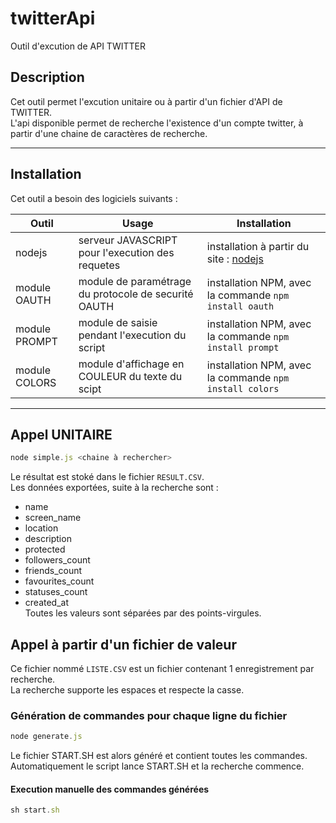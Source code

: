 # twitterApi
Outil d'excution de API TWITTER
## Description
Cet outil permet l'excution unitaire ou à partir d'un fichier d'API de TWITTER.  
L'api disponible permet de recherche l'existence d'un compte twitter, à partir d'une chaine de caractères de recherche.  
* * *
## Installation
Cet outil a besoin des logiciels suivants :  

| Outil| Usage | Installation |
|------|------|-----|
| nodejs     | serveur JAVASCRIPT pour l'execution des requetes     | installation à partir du site : [nodejs](https://nodejs.org/)    |
| module OAUTH     |  module de paramétrage du protocole de securité OAUTH    | installation NPM, avec la commande `npm install oauth`    |
| module PROMPT     | module de saisie pendant l'execution du script     | installation NPM, avec la commande `npm install prompt`     |
| module COLORS     | module d'affichage en COULEUR du texte du scipt     | installation NPM, avec la commande `npm install colors`    |


* * *
## Appel UNITAIRE
```javascript
node simple.js <chaine à rechercher>
```
Le résultat est stoké dans le fichier `RESULT.CSV`.  
Les données exportées, suite à la recherche sont : 
* name
* screen_name
* location
* description
* protected
* followers_count
* friends_count
* favourites_count
* statuses_count
* created_at  
Toutes les valeurs sont séparées par des points-virgules.  

## Appel à partir d'un fichier de valeur
Ce fichier nommé `LISTE.CSV` est un fichier contenant 1 enregistrement par recherche.  
La recherche supporte les espaces et respecte la casse.

### Génération de commandes pour chaque ligne du fichier 
```javascript
node generate.js
```
Le fichier START.SH est alors généré et contient toutes les commandes.  
Automatiquement le script lance START.SH et la recherche commence.  

#### Execution manuelle des commandes générées
```javascript
sh start.sh
```
